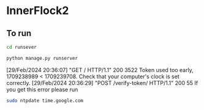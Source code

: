 # InnerFlock2

## To run
```bash
cd runsever
```

``` bash
python manage.py runserver
```

[29/Feb/2024 20:36:07] "GET / HTTP/1.1" 200 3522
Token used too early, 1709238989 < 1709239708. Check that your computer's clock is set correctly.
[29/Feb/2024 20:36:29] "POST /verify-token/ HTTP/1.1" 200 55
If you get this error please run
```bash
sudo ntpdate time.google.com
```
